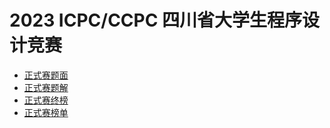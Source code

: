 # 2023 ICPC/CCPC 四川省大学生程序设计竞赛

- [正式赛题面](https://upload-file.xcpcio.com/provincial-contest/2023/sichuan/sccpc_statement.pdf)
- [正式赛题解](https://upload-file.xcpcio.com/provincial-contest/2023/sichuan/sccpc_solution.pdf)
- [正式赛终榜](https://upload-file.xcpcio.com/provincial-contest/2023/sichuan/sccpc_final_board.pdf)
- [正式赛榜单](https://xn--4kr68kc5p295b.xn--jhqu4ar82bu5jq8jjvjft8c.xn--fiqs8s/%E6%A6%9C%E5%8D%95/sccpc2023)
